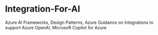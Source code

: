 # Integration-For-AI
Azure AI Frameworks, Design Patterns, Azure Guidance on Integrations to support Azure OpenAI, Microsoft Copilot for Azure

